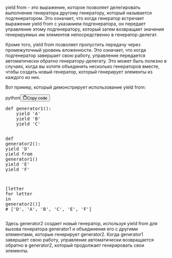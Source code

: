 <p>yield from - это выражение, которое позволяет делегировать выполнение генератора другому генератору, который называется подгенератором. 
Это означает, что когда генератор встречает выражение yield from с указанием подгенератора, он передает управление этому подгенератору, 
который затем возвращает значения генерируемых им элементов непосредственно в генератор-делегат.</p>
<p>Кроме того, yield from позволяет пропустить передачу через промежуточный уровень вложенности. 
Это означает, что когда подгенератор завершает свою работу, управление передается автоматически обратно генератору-делегату. 
Это может быть полезно в случаях, когда вы хотите объединить несколько генераторов вместе, чтобы создать новый генератор, который генерирует элементы из каждого из них.</p>
<p>Вот пример, который демонстрирует использование yield from:</p>
<div class="code-element"><div class="lang-line"><text>python</text><button class="copy-button" id="code208b" onclick="copyCode(code208, code208b)"><svg stroke="currentColor" fill="none" stroke-width="2" viewBox="0 0 24 24" stroke-linecap="round" stroke-linejoin="round" class="h-4 w-4" height="1em" width="1em" xmlns="http://www.w3.org/2000/svg"><path d="M16 4h2a2 2 0 0 1 2 2v14a2 2 0 0 1-2 2H6a2 2 0 0 1-2-2V6a2 2 0 0 1 2-2h2"></path><rect x="8" y="2" width="8" height="4" rx="1" ry="1"></rect></svg><text>Copy code</text></button></div><div class="code" id="code208"><div class="highlight"><pre><span></span><span class="k">def</span> <span class="nf">generator1</span><span class="p">():</span>
    <span class="k">yield</span> <span class="s1">&#39;A&#39;</span>
    <span class="k">yield</span> <span class="s1">&#39;B&#39;</span>
    <span class="k">yield</span> <span class="s1">&#39;C&#39;</span>

<span class="k">def</span> <span class="nf">generator2</span><span class="p">():</span>
    <span class="k">yield</span> <span class="s1">&#39;D&#39;</span>
    <span class="k">yield from</span> <span class="n">generator1</span><span class="p">()</span>
    <span class="k">yield</span> <span class="s1">&#39;E&#39;</span>
    <span class="k">yield</span> <span class="s1">&#39;F&#39;</span>

<span class="p">[</span><span class="n">letter</span> <span class="k">for</span> <span class="n">letter</span> <span class="ow">in</span> <span class="n">generator2</span><span class="p">()]</span> <span class="c1"># [&#39;D&#39;, &#39;A&#39;, &#39;B&#39;, &#39;C&#39;, &#39;E&#39;, &#39;F&#39;]</span>
</pre></div></div></div>

<p>Здесь generator2 создает новый генератор, используя yield from 
для вызова генератора generator1 и объединения его с другими элементами, которые генерирует generator2. 
Когда generator1 завершает свою работу, управление автоматически возвращается обратно в generator2, который продолжает генерировать свои элементы.</p>